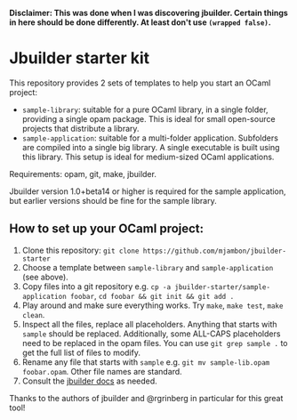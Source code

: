 **Disclaimer: This was done when I was discovering jbuilder. Certain things in here should be done differently. At least don't use `(wrapped false)`.**

# Jbuilder starter kit

This repository provides 2 sets of templates to help you start an
OCaml project:

* `sample-library`: suitable for a pure OCaml library, in a single folder,
   providing a single opam package. This is ideal for small open-source
   projects that distribute a library.
* `sample-application`: suitable for a multi-folder application. Subfolders
  are compiled into a single big library.
  A single executable is built using this library. This
  setup is ideal for medium-sized OCaml applications.

Requirements: opam, git, make, jbuilder.

Jbuilder version 1.0+beta14 or higher is required for the sample
application, but earlier versions should be fine for the sample library.

## How to set up your OCaml project:

1. Clone this repository:
   `git clone https://github.com/mjambon/jbuilder-starter`
2. Choose a template between `sample-library` and `sample-application` (see
   above).
3. Copy files into a git repository e.g.
   `cp -a jbuilder-starter/sample-application foobar`,
   `cd foobar && git init && git add .`
4. Play around and make sure everything works. Try `make`, `make test`,
   `make clean`.
5. Inspect all the files, replace all placeholders.
   Anything that starts with `sample` should be
   replaced. Additionally, some ALL-CAPS placeholders need to be
   replaced in the opam files.
   You can use `git grep sample .` to get the full list of files to modify.
6. Rename any file that starts with `sample` e.g.
   `git mv sample-lib.opam foobar.opam`. Other file
   names are standard.
7. Consult the [jbuilder docs](https://jbuilder.readthedocs.io/) as
   needed.

Thanks to the authors of jbuilder and @rgrinberg in particular for
this great tool!
